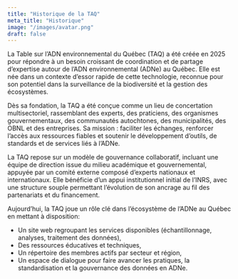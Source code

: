 ```yaml
---
title: "Historique de la TAQ"
meta_title: "Historique"
image: "/images/avatar.png"
draft: false
---
```


La Table sur l’ADN environnemental du Québec (TAQ) a été créée en 2025 pour répondre à un besoin croissant de coordination et de partage d’expertise autour de l’ADN environnemental (ADNe) au Québec. Elle est née dans un contexte d’essor rapide de cette technologie, reconnue pour son potentiel dans la surveillance de la biodiversité et la gestion des écosystèmes.  

Dès sa fondation, la TAQ a été conçue comme un lieu de concertation multisectoriel, rassemblant des experts, des praticiens, des organismes gouvernementaux, des communautés autochtones, des municipalités, des OBNL et des entreprises. Sa mission : faciliter les échanges, renforcer l’accès aux ressources fiables et soutenir le développement d’outils, de standards et de services liés à l’ADNe.  

La TAQ repose sur un modèle de gouvernance collaboratif, incluant une équipe de direction issue du milieu académique et gouvernemental, appuyée par un comité externe composé d’experts nationaux et internationaux. Elle bénéficie d’un appui institutionnel initial de l’INRS, avec une structure souple permettant l’évolution de son ancrage au fil des partenariats et du financement.  

Aujourd’hui, la TAQ joue un rôle clé dans l’écosystème de l’ADNe au Québec en mettant à disposition:

- Un site web regroupant les services disponibles (échantillonnage, analyses, traitement des données),
- Des ressources éducatives et techniques,
- Un répertoire des membres actifs par secteur et région,
- Un espace de dialogue pour faire avancer les pratiques, la standardisation et la gouvernance des données en ADNe.
